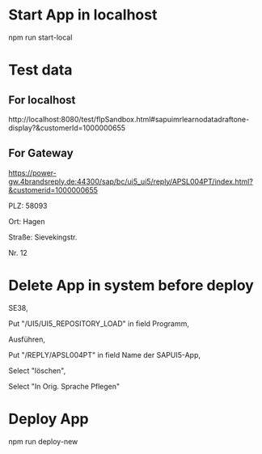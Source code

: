 # Start App in localhost #
npm run start-local

# Test data #
## For localhost ##
http://localhost:8080/test/flpSandbox.html#sapuimrlearnodatadraftone-display?&customerId=1000000655
## For Gateway ##
https://power-gw.4brandsreply.de:44300/sap/bc/ui5_ui5/reply/APSL004PT/index.html?&customerid=1000000655

PLZ: 58093

Ort: Hagen

Straße: Sievekingstr.

Nr. 12

# Delete App in system before deploy #
SE38,  

Put "/UI5/UI5_REPOSITORY_LOAD" in field Programm, 

Ausführen, 

Put "/REPLY/APSL004PT" in field Name der SAPUI5-App, 

Select "löschen", 

Select "In Orig. Sprache Pflegen"

# Deploy App #
npm run deploy-new